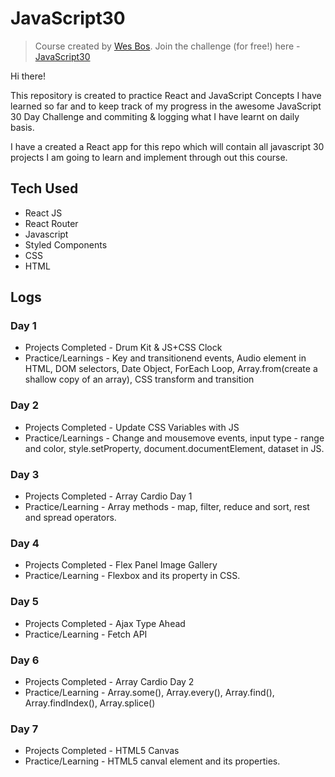 # JavaScript30

> Course created by [Wes Bos](https://github.com/wesbos). Join the challenge (for free!) here - [JavaScript30](https://javascript30.com/account)

Hi there!

This repository is created to practice React and JavaScript Concepts I have learned so far and to keep track of my progress in the awesome JavaScript 30 Day Challenge and commiting & logging what I have learnt on daily basis.

I have a created a React app for this repo which will contain all javascript 30 projects I am going to learn and implement through out this course.

## Tech Used

- React JS
- React Router
- Javascript
- Styled Components
- CSS
- HTML

## Logs

### Day 1 </br>

- Projects Completed - Drum Kit & JS+CSS Clock </br>
- Practice/Learnings - Key and transitionend events, Audio element in HTML, DOM selectors, Date Object, ForEach Loop, Array.from(create a shallow copy of an array), CSS transform and transition </br>

### Day 2</br>

- Projects Completed - Update CSS Variables with JS </br>
- Practice/Learnings - Change and mousemove events, input type - range and color, style.setProperty, document.documentElement, dataset in JS.  </br>

### Day 3</br>

- Projects Completed - Array Cardio Day 1
- Practice/Learning - Array methods - map, filter, reduce and sort, rest and spread operators.

### Day 4</br>

- Projects Completed - Flex Panel Image Gallery
- Practice/Learning - Flexbox and its property in CSS.

### Day 5</br>

- Projects Completed - Ajax Type Ahead
- Practice/Learning - Fetch API

### Day 6</br>

- Projects Completed - Array Cardio Day 2
- Practice/Learning - Array.some(), Array.every(), Array.find(), Array.findIndex(), Array.splice()

### Day 7</br>

- Projects Completed - HTML5 Canvas
- Practice/Learning - HTML5 canval element and its properties.